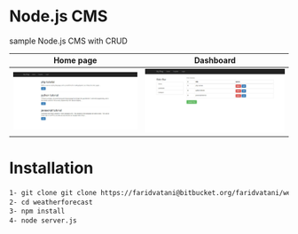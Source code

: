 # Node.js CMS
sample Node.js CMS with CRUD

Home page |      Dashboard
-------- | ---
![myblog](Homepage.jpg) | ![Dashboard](Dashboard.jpg)

# Installation

```bash
1- git clone git clone https://faridvatani@bitbucket.org/faridvatani/weather-forecast.git
2- cd weatherforecast
3- npm install
4- node server.js
```
